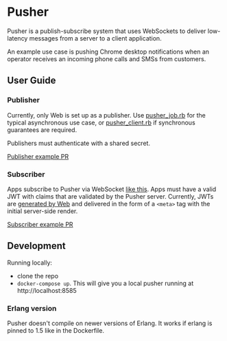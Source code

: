 # Pusher

Pusher is a publish-subscribe system that uses WebSockets to deliver low-latency messages from a
server to a client application.

An example use case is pushing Chrome desktop notifications when an operator receives an incoming
phone calls and SMSs from customers.

## User Guide

### Publisher

Currently, only Web is set up as a publisher. Use
[pusher_job.rb](https://github.com/opendoor-labs/web/blob/master/app/jobs/pusher_job.rb)
for the typical asynchronous use case, or
[pusher_client.rb](https://github.com/opendoor-labs/web/blob/master/app/services/pusher_client.rb)
if synchronous guarantees are required.

Publishers must authenticate with a shared secret.

[Publisher example PR](https://github.com/opendoor-labs/web/pull/30535)

### Subscriber

Apps subscribe to Pusher via WebSocket
[like this](https://github.com/opendoor-labs/web/blob/master/app/assets/javascripts/common/services/pusher.js).
Apps must have a valid JWT with claims that are validated by the Pusher server. Currently, JWTs are
[generated by Web](https://github.com/opendoor-labs/web/blob/master/app/helpers/guardian_helper.rb)
and delivered in the form of a `<meta>` tag with the initial server-side render.

[Subscriber example PR](https://github.com/opendoor-labs/web/pull/30530)

## Development

Running locally:
* clone the repo
* `docker-compose up`. This will give you a local pusher running at http://localhost:8585

### Erlang version
Pusher doesn't compile on newer versions of Erlang. It works if erlang is pinned to 1.5 like in the Dockerfile.
